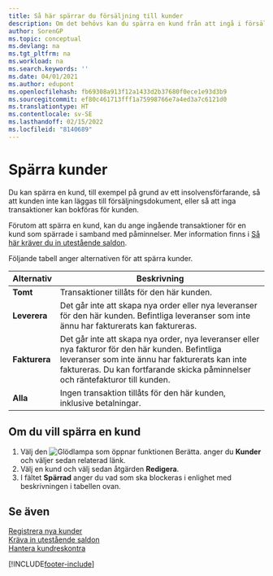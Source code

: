```yaml
---
title: Så här spärrar du försäljning till kunder
description: Om det behövs kan du spärra en kund från att ingå i försäljningsdokument och andra försäljningstransaktioner.
author: SorenGP
ms.topic: conceptual
ms.devlang: na
ms.tgt_pltfrm: na
ms.workload: na
ms.search.keywords: ''
ms.date: 04/01/2021
ms.author: edupont
ms.openlocfilehash: fb69308a913f12a1433d2b37680f0ece1e93d3b9
ms.sourcegitcommit: ef80c461713fff1a75998766e7a4ed3a7c6121d0
ms.translationtype: HT
ms.contentlocale: sv-SE
ms.lasthandoff: 02/15/2022
ms.locfileid: "8140689"
---
```

# <a name="block-customers"></a>Spärra kunder
Du kan spärra en kund, till exempel på grund av ett insolvensförfarande, så att kunden inte kan läggas till försäljningsdokument, eller så att inga transaktioner kan bokföras för kunden.

Förutom att spärra en kund, kan du ange ingående transaktioner för en kund som spärrade i samband med påminnelser. Mer information finns i [Så här kräver du in utestående saldon](receivables-collect-outstanding-balances.md).   

Följande tabell anger alternativen för att spärra kunder.  

|Alternativ|Beskrivning|  
|--------------------|------------|  
|**Tomt**|Transaktioner tillåts för den här kunden.|
|**Leverera**|Det går inte att skapa nya order eller nya leveranser för den här kunden. Befintliga leveranser som inte ännu har fakturerats kan faktureras.|  
|**Fakturera**|Det går inte att skapa nya order, nya leveranser eller nya fakturor för den här kunden. Befintliga leveranser som inte ännu har fakturerats kan inte faktureras. Du kan fortfarande skicka påminnelser och räntefakturor till kunden.|  
|**Alla**|Ingen transaktion tillåts för den här kunden, inklusive betalningar.|  

## <a name="to-block-a-customer"></a>Om du vill spärra en kund  
1. Välj den ![Glödlampa som öppnar funktionen Berätta.](media/ui-search/search_small.png "Berätta vad du vill göra") anger du **Kunder** och väljer sedan relaterad länk.
2. Välj en kund och välj sedan åtgärden **Redigera**.
3. I fältet **Spärrad** anger du vad som ska blockeras i enlighet med beskrivningen i tabellen ovan.

## <a name="see-also"></a>Se även  
[Registrera nya kunder](sales-how-register-new-customers.md)  
[Kräva in utestående saldon](receivables-collect-outstanding-balances.md)  
[Hantera kundreskontra](receivables-manage-receivables.md)  


[!INCLUDE[footer-include](includes/footer-banner.md)]